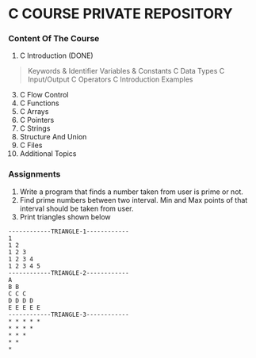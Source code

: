 # C COURSE PRIVATE REPOSITORY
### Content Of The Course
1. C Introduction (DONE)
> Keywords & Identifier
> Variables & Constants
> C Data Types
> C Input/Output
> C Operators
> C Introduction Examples
3. C Flow Control
4. C Functions
5. C Arrays
6. C Pointers
7. C Strings
8. Structure And Union
9. C Files
10. Additional Topics

### Assignments
1. Write a program that finds a number taken from user is prime or not.
2. Find prime numbers between two interval. Min and Max points of that interval should be taken from user.
3. Print triangles shown below
```
------------TRIANGLE-1------------
1
1 2
1 2 3
1 2 3 4
1 2 3 4 5
------------TRIANGLE-2------------
A
B B
C C C
D D D D
E E E E E
------------TRIANGLE-3------------
* * * * *
* * * *
* * * 
* *
*
```
